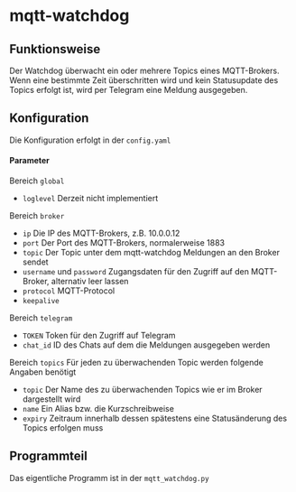 # mqtt-watchdog

## Funktionsweise
Der Watchdog überwacht ein oder mehrere Topics eines MQTT-Brokers. Wenn eine bestimmte Zeit überschritten wird und kein Statusupdate des Topics erfolgt ist, wird per Telegram eine Meldung ausgegeben.

## Konfiguration
Die Konfiguration erfolgt in der ```config.yaml``` 
#### Parameter
Bereich `global`
* `loglevel` Derzeit nicht implementiert

Bereich `broker`
* `ip` Die IP des MQTT-Brokers, z.B. 10.0.0.12
* `port` Der Port des MQTT-Brokers, normalerweise 1883
* `topic` Der Topic unter dem mqtt-watchdog Meldungen an den Broker sendet
* `username` und `password` Zugangsdaten für den Zugriff auf den MQTT-Broker, alternativ leer lassen
* `protocol` MQTT-Protocol
* `keepalive` 

Bereich `telegram`
* `TOKEN` Token für den Zugriff auf Telegram
* `chat_id` ID des Chats auf dem die Meldungen ausgegeben werden

Bereich `topics`
Für jeden zu überwachenden Topic werden folgende Angaben benötigt
* `topic` Der Name des zu überwachenden Topics wie er im Broker dargestellt wird
* `name` Ein Alias bzw. die Kurzschreibweise 
* `expiry` Zeitraum innerhalb dessen spätestens eine Statusänderung des Topics erfolgen muss

## Programmteil
Das eigentliche Programm ist in der ```mqtt_watchdog.py```